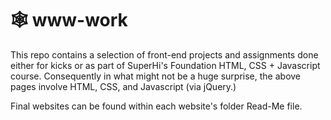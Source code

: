 # 🕸 www-work

This repo contains a selection of front-end projects and assignments done either for kicks or as part of SuperHi's Foundation HTML, CSS + Javascript course. Consequently in what might not be a huge surprise, the above pages involve HTML, CSS, and Javascript (via jQuery.)

Final websites can be found within each website's folder Read-Me file.
